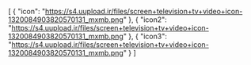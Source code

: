 [
  {
    "icon": "https://s4.uupload.ir/files/screen+television+tv+video+icon-1320084903820570131_mxmb.png"
  },
  {
    "icon2": "https://s4.uupload.ir/files/screen+television+tv+video+icon-1320084903820570131_mxmb.png"
  },
  {
    "icon3": "https://s4.uupload.ir/files/screen+television+tv+video+icon-1320084903820570131_mxmb.png"
  }
]
